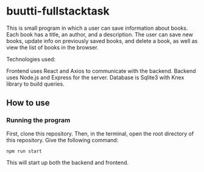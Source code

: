# buutti-fullstacktask

This is small program in which a user can save information about books. Each book has a title, an author, and a description. The user can save new books, update info on previously saved books, and delete a book, as well as view the list of books in the browser. 

Technologies used: 

Frontend uses React and Axios to communicate with the backend.
Backend uses Node.js and Express for the server. Database is Sqlite3 with Knex library to build queries.

## How to use

### Running the program

First, clone this repository. Then, in the terminal, open the root directory of this repository. Give the following command:

```console
npm run start
```
This will start up both the backend and frontend.
